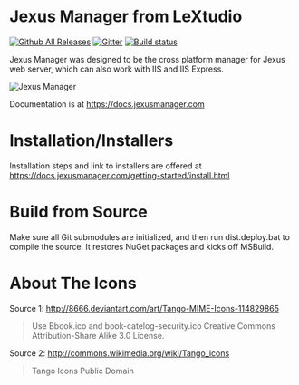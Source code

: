 Jexus Manager from LeXtudio
===========================

[![Github All Releases](https://img.shields.io/github/downloads/jexuswebserver/JexusManager/total.svg)](https://github.com/jexuswebserver/JexusManager/releases)
[![Gitter](https://img.shields.io/gitter/room/jexuswebserver/JexusManager.svg?style=flat-square)](https://gitter.im/jexuswebserver/JexusManager?utm_source=badge&utm_medium=badge&utm_campaign=pr-badge)
[![Build status](https://img.shields.io/azure-devops/build/lextudio/2ff52850-71c5-4578-ba6f-9022767c1ae6/9.svg?style=flat-square)](https://dev.azure.com/lextudio/jexus/_build?definitionId=9)

Jexus Manager was designed to be the cross platform manager for Jexus web server, which can also work with IIS and IIS Express.

![Jexus Manager](http://i.stack.imgur.com/IeWe3.png)

Documentation is at https://docs.jexusmanager.com

Installation/Installers
=======================

Installation steps and link to installers are offered at https://docs.jexusmanager.com/getting-started/install.html

Build from Source
=================
Make sure all Git submodules are initialized, and then run dist.deploy.bat to compile the source. It restores NuGet packages and kicks off MSBuild.

About The Icons
===============

Source 1: http://8666.deviantart.com/art/Tango-MIME-Icons-114829865
> Use Bbook.ico and book-catelog-security.ico
> Creative Commons Attribution-Share Alike 3.0 License.

Source 2: http://commons.wikimedia.org/wiki/Tango_icons
> Tango Icons
> Public Domain
